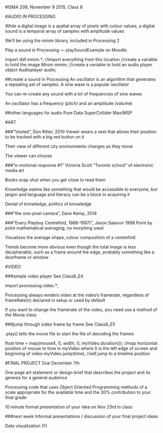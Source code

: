 #ISMA 208, November 9 2015, Class 8

#AUDIO IN PROCESSING

While a digital image is a spatial array of pixels with colour values, a digital sound is a temporal array of samples with amplitude values

We’ll be using the minim library, included in Processing 2

Play a sound in Processing — playSoundExample on Moodle

  import ddf.minim.*; //import everything from this location
  //create a variable to hold the image
  Minim minim;
  //create a variable to hold an audio player object
  Audioplayer audio;

##create a sound in Processing
An oscillator is an algorithm that generates a repeating set of samples. A sine wave is a popular oscillator

You can re-create any sound with a lot of frequencies of sine waves

An oscillator has a frequency (pitch) and an amplitude (volume)

##other languages for audio
Pure Data
SuperCollider
Max/MSP

#ART

###”Vested”, Don Ritter, 2010
Viewer wears a vest that allows their position to be tracked with a big red button on it

Their view of different city environments changes as they move

The viewer can choose 

###”e-motional response #1” Victoria Scott
“Toronto school” of electronic media art

Books snap shut when you get close to read them

Knowledge seems like something that would be accessible to everyone, but jargon and language and literacy can be a block in acquiring it

Denial of knowledge, politics of knowledge

###”the one-pixel camera”, Dave Kemp, 2014

###”Every Playboy Centrefold, 1988-1997)”, Jason Salavon 1998
Point by point mathematical averaging, no morphing used

Visualizes the average shape, colour composition of a centrefold

Trends become more obvious even though the total image is less decipherable, such as a frame around the edge, probably something like a doorframe or window

#VIDEO

###simple video player
See Class8_E4

  import processing.video.*;

Processing always renders video at the video’s framerate, regardless of frameRate(n) declared in setup or used by default

If you want to change the framerate of the video, you need use a method of the Movie class

###jump through video frame by frame
See Class8_E5

.play() tells the movie file to start the file of decoding the frames
  
  float time = map(mouseX, 0, width, 0, myVideo.duration()); //map horizontal position of mouse to time in myVideo where 0 is the left edge of screen and beginning of video
  myVideo.jump(time); //will jump to a timeline position

#FINAL PROJECT
Due December 7th

One page art statement or design brief that describes the project and its genesis for a general audience

Processing code that uses Object Oriented Programming methods of a scale appropriate for the available time and the 30% contribution to your final grade

10 minute formal presentation of your idea on Nov 23rd in class

###next week
Informal  presentations / discussion of your final project ideas

Data visualization (!!)


